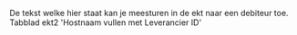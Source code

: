 De tekst welke hier staat kan je meesturen in de ekt naar een debiteur toe.  Tabblad ekt2 'Hostnaam vullen met Leverancier ID'